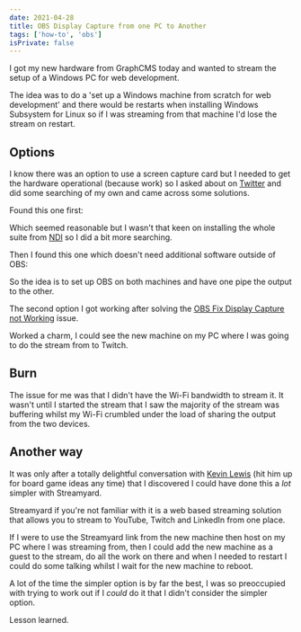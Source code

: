 ```yaml
---
date: 2021-04-28
title: OBS Display Capture from one PC to Another
tags: ['how-to', 'obs']
isPrivate: false
---
```


<script>
  import { YouTube } from 'sveltekit-embed'
</script>

I got my new hardware from GraphCMS today and wanted to stream the
setup of a Windows PC for web development.

The idea was to do a 'set up a Windows machine from scratch for web
development' and there would be restarts when installing Windows
Subsystem for Linux so if I was streaming from that machine I'd lose
the stream on restart.

## Options

I know there was an option to use a screen capture card but I needed
to get the hardware operational (because work) so I asked about on
[Twitter] and did some searching of my own and came across some
solutions.

Found this one first:

<YouTube youTubeId="Nc2rPvJFwQ8" />

Which seemed reasonable but I wasn't that keen on installing the whole
suite from [NDI] so I did a bit more searching.

Then I found this one which doesn't need additional software outside
of OBS:

<!-- cSpell:ignore 4q1rXLcXRLM -->

<YouTube youTubeId="4q1rXLcXRLM" />

So the idea is to set up OBS on both machines and have one pipe the
output to the other.

The second option I got working after solving the [OBS Fix Display
Capture not Working] issue.

Worked a charm, I could see the new machine on my PC where I was going
to do the stream from to Twitch.

## Burn

The issue for me was that I didn't have the Wi-Fi bandwidth to stream
it. It wasn't until I started the stream that I saw the majority of
the stream was buffering whilst my Wi-Fi crumbled under the load of
sharing the output from the two devices.

## Another way

It was only after a totally delightful conversation with [Kevin
Lewis] (hit him up for board game ideas any time) that I discovered I could
have done this a _lot_ simpler with Streamyard.

Streamyard if you're not familiar with it is a web based streaming
solution that allows you to stream to YouTube, Twitch and LinkedIn
from one place.

If I were to use the Streamyard link from the new machine then host on
my PC where I was streaming from, then I could add the new machine as
a guest to the stream, do all the work on there and when I needed to
restart I could do some talking whilst I wait for the new machine to
reboot.

A lot of the time the simpler option is by far the best, I was so
preoccupied with trying to work out if I _could_ do it that I didn't
consider the simpler option.

Lesson learned.

[ndi]: https://ndi.tv/
[twitter]: https://twitter.com/spences10/status/1387412287330430978
[obs fix display capture not working]:
	https://scottspence.com/posts/obs-display-capture-not-working/
[kevin lewis]: https://twitter.com/_phzn
